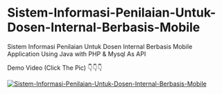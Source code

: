 # Sistem-Informasi-Penilaian-Untuk-Dosen-Internal-Berbasis-Mobile
Sistem Informasi Penilaian Untuk Dosen Internal Berbasis Mobile Application Using Java with PHP &amp; Mysql As API

Demo Video (Click The Pic) 👇👇👇

[![Sistem-Informasi-Penilaian-Untuk-Dosen-Internal-Berbasis-Mobile](https://img.youtube.com/vi/jRbqjwg_DY4)](https://www.youtube.com/watch?v=jRbqjwg_DY4)


